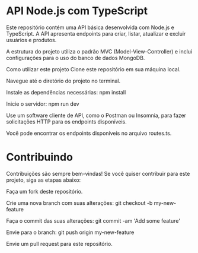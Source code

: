 
# API Node.js com TypeScript
Este repositório contém uma API básica desenvolvida com Node.js e TypeScript. A API apresenta endpoints para criar, listar, atualizar e excluir usuários e produtos.

A estrutura do projeto utiliza o padrão MVC (Model-View-Controller) e inclui configurações para o uso do banco de dados MongoDB.

Como utilizar este projeto
Clone este repositório em sua máquina local.

Navegue até o diretório do projeto no terminal.

Instale as dependências necessárias: npm install

Inicie o servidor: npm run dev

Use um software cliente de API, como o Postman ou Insomnia, para fazer solicitações HTTP para os endpoints disponíveis.

Você pode encontrar os endpoints disponíveis no arquivo routes.ts.

# Contribuindo
Contribuições são sempre bem-vindas! Se você quiser contribuir para este projeto, siga as etapas abaixo:

Faça um fork deste repositório.

Crie uma nova branch com suas alterações: git checkout -b my-new-feature

Faça o commit das suas alterações: git commit -am 'Add some feature'

Envie para o branch: git push origin my-new-feature

Envie um pull request para este repositório.
